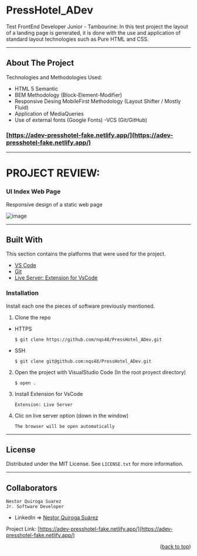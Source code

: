 # PressHotel_ADev

Test FrontEnd Developer Junior - Tambourine: In this test project the layout of a landing page is generated, it is done with the use and application of standard layout technologies such as Pure HTML and CSS.

---

<!-- ABOUT THE PROJECT -->
## About The Project

Technologies and Methodologies Used:

- HTML 5 Semantic
- BEM Methodology (Block-Element-Modifier)
- Responsive Desing MobileFirst Methodology (Layout Shifter / Mostly Fluid)
- Application of MediaQueries
- Use of external fonts (Google Fonts)
-VCS (Git/GitHub)

### [https://adev-presshotel-fake.netlify.app/](https://adev-presshotel-fake.netlify.app/)


---

# PROJECT REVIEW:

### UI Index Web Page

Responsive design of a static web page 

![image](https://res.cloudinary.com/adev48/image/upload/v1654233356/Deployments/PressHotel/ViewDesktop_y5qcuh.jpg)


---

## Built With

This section contains the platforms that were used for the project.

* [VS Code](https://code.visualstudio.com/)
* [Git](https://git-scm.com/)
* [Live Server: Extension for VsCode](https://marketplace.visualstudio.com/items?itemName=ritwickdey.LiveServer)


### Installation

Install each one the pieces of software previously mentioned.


1. Clone the repo

- HTTPS
   ```
   $ git clone https://github.com/nqs48/PressHotel_ADev.git
   ```


- SSH
   ```
   $ git clone git@github.com:nqs48/PressHotel_ADev.git
   ```


2. Open the project with VisualStudio Code (In the root proyect directory)

   ```
   $ open .
   ```
   
3. Install Extension for VsCode 

   ```
   Extension: Live Server
   ```
   
4. Clic on live server option (down in the window) 

   ```
   The browser will be open automatically
   ```

---

<!-- LICENSE -->
## License

Distributed under the MIT License. See `LICENSE.txt` for more information.

---

<!-- CONTACT -->
## Collaborators
```
Nestor Quiroga Suarez
Jr. Software Developer
```
- LinkedIn => [Nestor Quiroga Suárez](https://www.linkedin.com/in/nqs48/)


Project Link: [https://adev-presshotel-fake.netlify.app/](https://adev-presshotel-fake.netlify.app/)

<p align="right">(<a href="#top">back to top</a>)</p>
